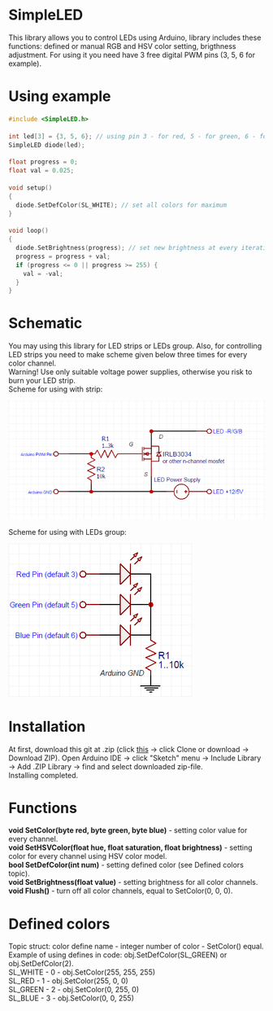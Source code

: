 # SimpleLED
This library allows you to control LEDs using Arduino, library includes these functions: defined or manual RGB and HSV color setting, brigthness adjustment. For using it you need have 3 free digital PWM pins (3, 5, 6 for example).

# Using example
```c++
#include <SimpleLED.h>

int led[3] = {3, 5, 6}; // using pin 3 - for red, 5 - for green, 6 - for blue, pins must be digital PWM.
SimpleLED diode(led);

float progress = 0;
float val = 0.025;

void setup() 
{
  diode.SetDefColor(SL_WHITE); // set all colors for maximum
}

void loop() 
{
  diode.SetBrightness(progress); // set new brightness at every iteration
  progress = progress + val;
  if (progress <= 0 || progress >= 255) {
    val = -val;
  }
}
```

# Schematic
You may using this library for LED strips or LEDs group. Also, for controlling LED strips you need to make scheme given below three times for every color channel.<br>
Warning! Use only suitable voltage power supplies, otherwise you risk to burn your LED strip.<br>
Scheme for using with strip:

![Preview](https://github.com/SNMetamorph/SimpleLED/blob/master/mosfetscheme.png?raw=true)

Scheme for using with LEDs group:

![Preview](https://github.com/SNMetamorph/SimpleLED/blob/master/ledscheme.png?raw=true)

# Installation
At first, download this git at .zip (click <a href="https://github.com/SNMetamorph/SimpleLED">this</a> -> click Clone or download -> Download ZIP). Open Arduino IDE -> click "Sketch" menu -> Include Library -> Add .ZIP Library -> find and select downloaded zip-file.<br> Installing completed.

# Functions
<b>void SetColor(byte red, byte green, byte blue)</b> - setting color value for every channel.<br>
<b>void SetHSVColor(float hue, float saturation, float brightness)</b> - setting color for every channel using HSV color model.<br>
<b>bool SetDefColor(int num)</b> - setting defined color (see Defined colors topic).<br>
<b>void SetBrightness(float value)</b> - setting brightness for all color channels.<br>
<b>void Flush()</b> - turn off all color channels, equal to SetColor(0, 0, 0).<br>

# Defined colors
Topic struct: color define name - integer number of color - SetColor() equal.<br>
Example of using defines in code: obj.SetDefColor(SL_GREEN) or obj.SetDefColor(2).<br>
SL_WHITE - 0 - obj.SetColor(255, 255, 255)<br>
SL_RED - 1 - obj.SetColor(255, 0, 0)<br>
SL_GREEN - 2 - obj.SetColor(0, 255, 0)<br>
SL_BLUE - 3 - obj.SetColor(0, 0, 255)<br>

